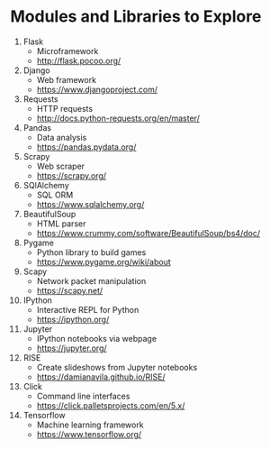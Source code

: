 # Modules and Libraries to Explore

1. Flask
    - Microframework
    - http://flask.pocoo.org/
1. Django
    - Web framework
    - https://www.djangoproject.com/
1. Requests
    - HTTP requests
    - http://docs.python-requests.org/en/master/
1. Pandas
    - Data analysis
    - https://pandas.pydata.org/
1. Scrapy
    - Web scraper
    - https://scrapy.org/
1. SQlAlchemy
    - SQL ORM
    - https://www.sqlalchemy.org/
1. BeautifulSoup
    - HTML parser
    - https://www.crummy.com/software/BeautifulSoup/bs4/doc/
1. Pygame
    - Python library to build games
    - https://www.pygame.org/wiki/about
1. Scapy
    - Network packet manipulation
    - https://scapy.net/
1. IPython
    - Interactive REPL for Python
    - https://ipython.org/
1. Jupyter
    - IPython notebooks via webpage
    - https://jupyter.org/
1. RISE
    - Create slideshows from Jupyter notebooks
    - https://damianavila.github.io/RISE/
1. Click
    - Command line interfaces
    - https://click.palletsprojects.com/en/5.x/
1. Tensorflow
    - Machine learning framework
    - https://www.tensorflow.org/